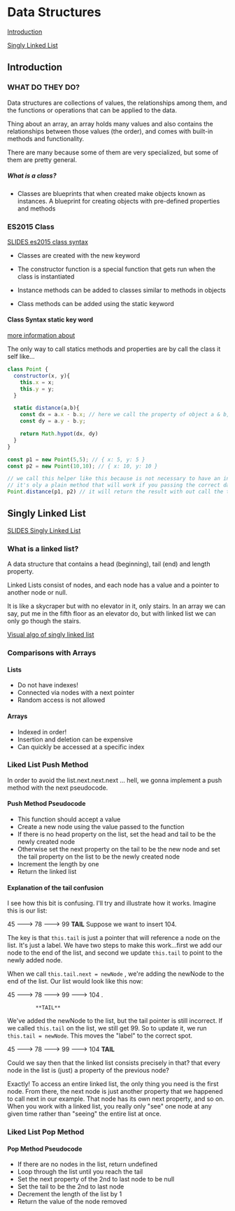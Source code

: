# Data Structures

[Introduction](#introduction)

[Singly Linked List](#singly-linked-list)

## Introduction

### WHAT DO THEY DO?
Data structures are collections of values, the relationships among them, and the functions or operations that can be applied to the data.

Thing about an array, an array holds many values and also contains the relationships between those values (the order), and comes with built-in methods and functionality.

There are many because some of them are very specialized, but some of them are pretty general.

##### What is a class?

- Classes are blueprints that when created make objects known as instances. A blueprint for creating objects with pre-defined properties and methods
### ES2015 Class

[SLIDES es2015 class syntax](https://cs.slides.com/colt_steele/es2015-class-syntax)

- Classes are created with the new keyword

- The constructor function is a special function that gets run when the class is instantiated

- Instance methods can be added to classes similar to methods in objects

- Class methods can be added using the static keyword

#### Class Syntax static key word

[more information about](https://developer.mozilla.org/en-US/docs/Web/JavaScript/Reference/Classes/static)

The only way to call statics methods and properties are by call the class it self like...

``` js
class Point {
  constructor(x, y){
    this.x = x;
    this.y = y;
  }

  static distance(a,b){
    const dx = a.x - b.x; // here we call the property of object a & b, No matter what values was passed
    const dy = a.y - b.y;

    return Math.hypot(dx, dy)
  }
}

const p1 = new Point(5,5); // { x: 5, y: 5 }
const p2 = new Point(10,10); // { x: 10, y: 10 }

// we call this helper like this because is not necessary to have an instantiation,
// it's oly a plain method that will work if you passing the correct data.
Point.distance(p1, p2) // it will return the result with out call the this key word
```
## Singly Linked List

[SLIDES Singly Linked List](https://cs.slides.com/colt_steele/singly-linked-lists)

### What is a linked list?

A data structure that contains a head (beginning), tail (end) and length property.

Linked Lists consist of nodes, and each node has a value and a pointer to another node or null.

It is like a skycraper but with no elevator in it, only stairs. In an array we can say, put me in the fifth floor as an elevator do, but with linked list we can only go though the stairs.

[Visual algo of singly linked list](https://visualgo.net/en/list?slide=1)

### Comparisons with Arrays

#### Lists

- Do not have indexes!
- Connected via nodes with a next pointer
- Random access is not allowed

#### Arrays

- Indexed in order!
- Insertion and deletion can be expensive
- Can quickly be accessed at a specific index

### Liked List Push Method

In order to avoid the list.next.next.next ... hell, we gonna implement a push method with the next pseudocode.

#### Push Method Pseudocode

- This function should accept a value
- Create a new node using the value passed to the function
- If there is no head property on the list, set the head and tail to be the newly created node
- Otherwise set the next property on the tail to be the new node and set the tail property on the list to be the newly created node
- Increment the length by one
- Return the linked list

#### Explanation of the tail confusion

I see how this bit is confusing. I'll try and illustrate how it works. Imagine this is our list:

45 ---> 78 ---> 99
             **TAIL**
Suppose we want to insert 104.

The key is that `this.tail` is just a pointer that will reference a node on the list. It's just a label. We have two steps to make this work...first we add our node to the end of the list, and second we update `this.tail` to point to the newly added node.

When we call `this.tail.next = newNode` , we're adding the newNode to the end of the list. Our list would look like this now:

45 ---> 78 ---> 99 ---> 104 .

             **TAIL**
We've added the newNode to the list, but the tail pointer is still incorrect. If we called `this.tail` on the list, we still get 99. So to update it, we run `this.tail = newNode`. This moves the "label" to the correct spot.

45 ---> 78 ---> 99 ---> 104
                      **TAIL**

Could we say then that the linked list consists precisely in that? that every node in the list is (just) a property of the previous node?

Exactly! To access an entire linked list, the only thing you need is the first node.  From there, the next node is just another property that we happened to call next in our example.  That node has its own next property, and so on.  When you work with a linked list, you really only "see" one node at any given time rather than "seeing" the entire list at once.

### Liked List Pop Method

#### Pop Method Pseudocode

- If there are no nodes in the list, return undefined
- Loop through the list until you reach the tail
- Set the next property of the 2nd to last node to be null
- Set the tail to be the 2nd to last node
- Decrement the length of the list by 1
- Return the value of the node removed